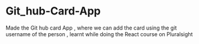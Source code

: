 # Git_hub-Card-App
Made the Git hub card App , where we can add the card using the git username of the person , learnt while doing the React course on Pluralsight
